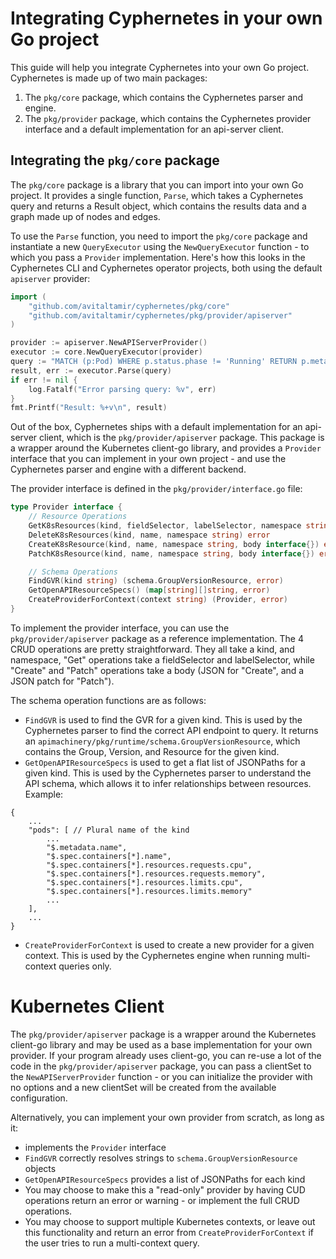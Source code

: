 # Integrating Cyphernetes in your own Go project

This guide will help you integrate Cyphernetes into your own Go project.
Cyphernetes is made up of two main packages:

1. The `pkg/core` package, which contains the Cyphernetes parser and engine.
2. The `pkg/provider` package, which contains the Cyphernetes provider interface and a default implementation for an api-server client.

## Integrating the `pkg/core` package

The `pkg/core` package is a library that you can import into your own Go project.
It provides a single function, `Parse`, which takes a Cyphernetes query and returns a Result object, which contains the results data and a graph made up of nodes and edges.

To use the `Parse` function, you need to import the `pkg/core` package and instantiate a new `QueryExecutor` using the `NewQueryExecutor` function - to which you pass a `Provider` implementation.
Here's how this looks in the Cyphernetes CLI and Cyphernetes operator projects, both using the default `apiserver` provider:

```go
import (
    "github.com/avitaltamir/cyphernetes/pkg/core"
    "github.com/avitaltamir/cyphernetes/pkg/provider/apiserver"
)

provider := apiserver.NewAPIServerProvider()
executor := core.NewQueryExecutor(provider)
query := "MATCH (p:Pod) WHERE p.status.phase != 'Running' RETURN p.metadata.name"
result, err := executor.Parse(query)
if err != nil {
    log.Fatalf("Error parsing query: %v", err)
}
fmt.Printf("Result: %+v\n", result)
```

Out of the box, Cyphernetes ships with a default implementation for an api-server client, which is the `pkg/provider/apiserver` package. This package is a wrapper around the Kubernetes client-go library, and provides a `Provider` interface that you can implement in your own project - and use the Cyphernetes parser and engine with a different backend.

The provider interface is defined in the `pkg/provider/interface.go` file:

```go
type Provider interface {
    // Resource Operations
    GetK8sResources(kind, fieldSelector, labelSelector, namespace string) (interface{}, error)
    DeleteK8sResources(kind, name, namespace string) error
    CreateK8sResource(kind, name, namespace string, body interface{}) error
    PatchK8sResource(kind, name, namespace string, body interface{}) error

    // Schema Operations
    FindGVR(kind string) (schema.GroupVersionResource, error)
    GetOpenAPIResourceSpecs() (map[string][]string, error)
    CreateProviderForContext(context string) (Provider, error)
}
```

To implement the provider interface, you can use the `pkg/provider/apiserver` package as a reference implementation.
The 4 CRUD operations are pretty straightforward. They all take a kind, and namespace, "Get" operations take a fieldSelector and labelSelector, while "Create" and "Patch" operations take a body (JSON for "Create", and a JSON patch for "Patch").

The schema operation functions are as follows:

- `FindGVR` is used to find the GVR for a given kind. This is used by the Cyphernetes parser to find the correct API endpoint to query. It returns an `apimachinery/pkg/runtime/schema.GroupVersionResource`, which contains the Group, Version, and Resource for the given kind.
- `GetOpenAPIResourceSpecs` is used to get a flat list of JSONPaths for a given kind. This is used by the Cyphernetes parser to understand the API schema, which allows it to infer relationships between resources.
Example:
```
{
    ...
    "pods": [ // Plural name of the kind
        ...
        "$.metadata.name",
        "$.spec.containers[*].name",
        "$.spec.containers[*].resources.requests.cpu",
        "$.spec.containers[*].resources.requests.memory",
        "$.spec.containers[*].resources.limits.cpu",
        "$.spec.containers[*].resources.limits.memory"
        ...
    ],
    ...
}
```
- `CreateProviderForContext` is used to create a new provider for a given context. This is used by the Cyphernetes engine when running multi-context queries only.

# Kubernetes Client

The `pkg/provider/apiserver` package is a wrapper around the Kubernetes client-go library and may be used as a base implementation for your own provider. If your program already uses client-go, you can re-use a lot of the code in the `pkg/provider/apiserver` package, you can pass a clientSet to the `NewAPIServerProvider` function - or you can initialize the provider with no options and a new clientSet will be created from the available configuration.

Alternatively, you can implement your own provider from scratch, as long as it:
- implements the `Provider` interface
- `FindGVR` correctly resolves strings to `schema.GroupVersionResource` objects
- `GetOpenAPIResourceSpecs` provides a list of JSONPaths for each kind
- You may choose to make this a "read-only" provider by having CUD operations return an error or warning - or implement the full CRUD operations.
- You may choose to support multiple Kubernetes contexts, or leave out this functionality and return an error from `CreateProviderForContext` if the user tries to run a multi-context query.

